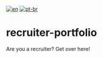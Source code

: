 [![en](https://img.shields.io/badge/lang-en-red.svg)](https://github.com/bruno-freitas-pro/recruiter-portfolio/blob/0c07d4c518b83eae2b8ae90e673b17658d8032cc/README.md)
[![pt-br](https://img.shields.io/badge/lang-pt--br-green.svg)](https://github.com/bruno-freitas-pro/recruiter-portfolio/blob/c6ed313d347b2763f3ab780e260f7bc8f6308880/README.pt-br.md)

# recruiter-portfolio
Are you a recruiter? Get over here!
